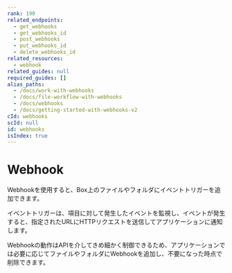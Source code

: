 ```yaml
---
rank: 190
related_endpoints:
  - get_webhooks
  - get_webhooks_id
  - post_webhooks
  - put_webhooks_id
  - delete_webhooks_id
related_resources:
  - webhook
related_guides: null
required_guides: []
alias_paths:
  - /docs/work-with-webhooks
  - /docs/file-workflow-with-webhooks
  - /docs/webhooks
  - /docs/getting-started-with-webhooks-v2
cId: webhooks
scId: null
id: webhooks
isIndex: true
---
```

# Webhook

Webhookを使用すると、Box上のファイルやフォルダにイベントトリガーを追加できます。

イベントトリガーは、項目に対して発生したイベントを監視し、イベントが発生すると、指定されたURLにHTTPリクエストを送信してアプリケーションに通知します。

Webhookの動作はAPIを介してきめ細かく制御できるため、アプリケーションでは必要に応じてファイルやフォルダにWebhookを追加し、不要になった時点で削除できます。
